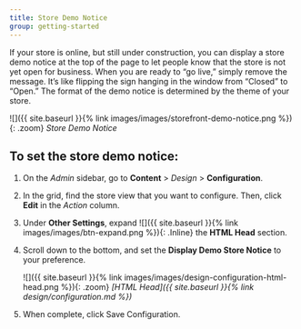 ```yaml
---
title: Store Demo Notice
group: getting-started
---
```


If your store is online, but still under construction, you can display a store demo notice at the top of the page to let people know that the store is not yet open for business. When you are ready to “go live,” simply remove the message. It’s like flipping the sign hanging in the window from “Closed” to “Open.” The format of the demo notice is determined by the theme of your store.

![]({{ site.baseurl }}{% link images/images/storefront-demo-notice.png %}){: .zoom}
_Store Demo Notice_

## To set the store demo notice:

1. On the _Admin_ sidebar, go to **Content** > _Design_ > **Configuration**.

1. In the grid, find the store view that you want to configure. Then, click **Edit** in the _Action_ column.

1. Under **Other Settings**, expand ![]({{ site.baseurl }}{% link images/images/btn-expand.png %}){: .Inline} the **HTML Head** section.

1. Scroll down to the bottom, and set the **Display Demo Store Notice** to your preference.

    ![]({{ site.baseurl }}{% link images/images/design-configuration-html-head.png %}){: .zoom}
    _[HTML Head]({{ site.baseurl }}{% link design/configuration.md %})_

1. When complete, click <span class="btn">Save Configuration</span>.
